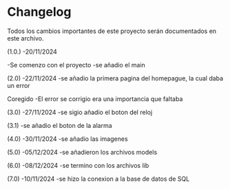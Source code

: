 # Changelog

Todos los cambios importantes de este proyecto serán documentados en este archivo.

(1.0.) -20/11/2024

-Se comenzo con el proyecto
-se añadio el main

(2.0) -22/11/2024
-se añadio la primera pagina del homepague, la cual daba un error 

Coregido
-El error se corrigio era una importancia que faltaba

(3.0) -27/11/2024
-se sigio añadio el boton del reloj

(3.1)
-se añadio el boton de la alarma

(4.0) -30/11/2024
-se añadio las imagenes 

(5.0) -05/12/2024
-se añadieron los archivos models

(6.0) -08/12/2024
-se termino con los archivos lib

(7.0) -10/11/2024
-se hizo la conexion a la base de datos de SQL



